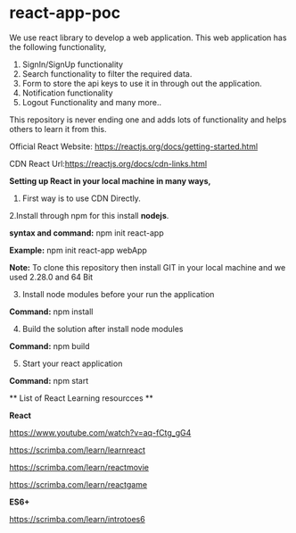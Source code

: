 # react-app-poc

We use react library to develop a web application. This web application has the following functionality,
1. SignIn/SignUp functionality
2. Search functionality to filter the required data.
3. Form to store the api keys to use it in through out the application.
4. Notification functionality
5. Logout Functionality
and many more..

This repository is never ending one and adds lots of functionality and helps others to learn it from this.

Official React Website: https://reactjs.org/docs/getting-started.html

CDN React Url:https://reactjs.org/docs/cdn-links.html

**Setting up React in your local machine in many ways,**

1. First way is to use CDN Directly.

<script crossorigin src="https://unpkg.com/react@16/umd/react.development.js"></script>

<script crossorigin src="https://unpkg.com/react-dom@16/umd/react-dom.development.js"></script>

2.Install through npm for this install **nodejs**.

**syntax and command:** npm init react-app <appName>

**Example:**  npm init react-app webApp
  
**Note:** To clone this repository then install GIT in your local machine and we used 2.28.0 and 64 Bit  

3. Install node modules before your run the application

**Command:** npm install

4. Build the solution after install node modules

**Command:** npm build

5. Start your react application

**Command:** npm start

** List of React Learning resourcces **

**React**

https://www.youtube.com/watch?v=aq-fCtg_gG4

https://scrimba.com/learn/learnreact

https://scrimba.com/learn/reactmovie

https://scrimba.com/learn/reactgame

**ES6+**

https://scrimba.com/learn/introtoes6
